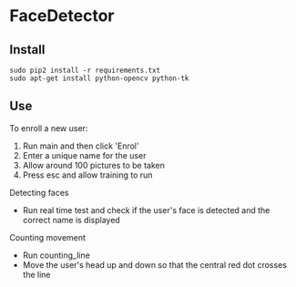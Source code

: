 # FaceDetector

## Install
```
sudo pip2 install -r requirements.txt
sudo apt-get install python-opencv python-tk
```

## Use

To enroll a new user: 
1. Run main and then click 'Enrol'
2. Enter a unique name for the user
3. Allow around 100 pictures to be taken
4. Press esc and allow training to run

Detecting faces
- Run real time test and check if the user's face is detected and the correct name is displayed

Counting movement
- Run counting_line
- Move the user's head up and down so that the central red dot crosses the line
